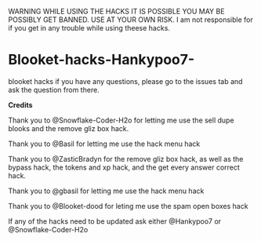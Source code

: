 WARNING WHILE USING THE HACKS IT IS POSSIBLE YOU MAY BE POSSIBLY GET BANNED. USE AT YOUR OWN RISK. 
I am not responsible for if you get in any trouble while using theese hacks.

# Blooket-hacks-Hankypoo7-

blooket hacks
if you have any questions, please go to the issues tab and ask the question from there.

**Credits**

Thank you to @Snowflake-Coder-H2o for letting me use the sell dupe blooks and the remove gliz box hack. 

Thank you to @Basil for letting me use the hack menu hack

Thank you to @ZasticBradyn for the remove gliz box hack, as well as the bypass hack, the tokens and xp hack, and the get every answer correct hack.

Thank you to @gbasil for letting me use the hack menu hack

Thank you to @Blooket-dood for leting me use the spam open boxes hack

If any of the hacks need to be updated ask either @Hankypoo7 or @Snowflake-Coder-H2o
